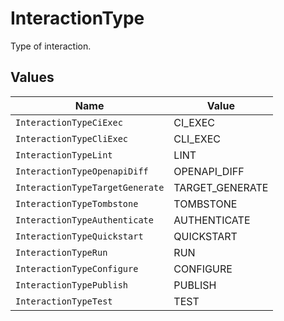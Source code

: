 # InteractionType

Type of interaction.


## Values

| Name                            | Value                           |
| ------------------------------- | ------------------------------- |
| `InteractionTypeCiExec`         | CI_EXEC                         |
| `InteractionTypeCliExec`        | CLI_EXEC                        |
| `InteractionTypeLint`           | LINT                            |
| `InteractionTypeOpenapiDiff`    | OPENAPI_DIFF                    |
| `InteractionTypeTargetGenerate` | TARGET_GENERATE                 |
| `InteractionTypeTombstone`      | TOMBSTONE                       |
| `InteractionTypeAuthenticate`   | AUTHENTICATE                    |
| `InteractionTypeQuickstart`     | QUICKSTART                      |
| `InteractionTypeRun`            | RUN                             |
| `InteractionTypeConfigure`      | CONFIGURE                       |
| `InteractionTypePublish`        | PUBLISH                         |
| `InteractionTypeTest`           | TEST                            |
